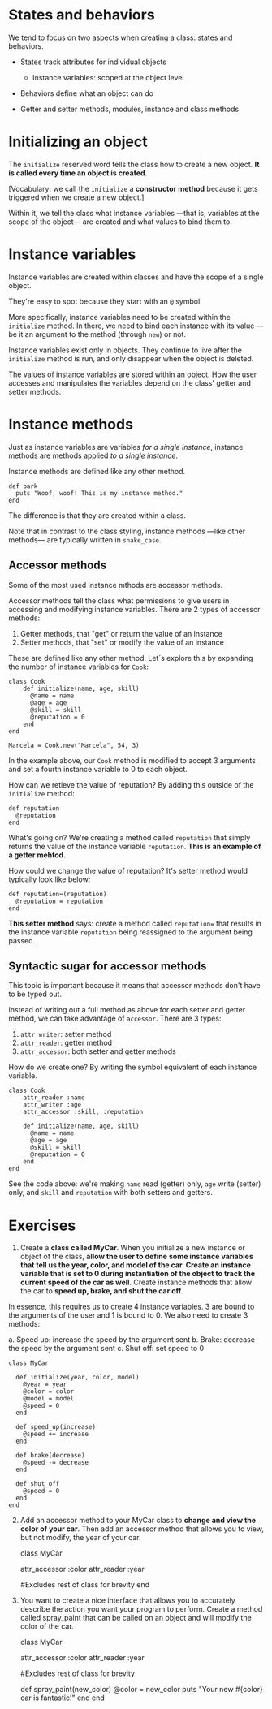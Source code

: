 # States and behaviors

We tend to focus on two aspects when creating a class: states and behaviors.

- States track attributes for individual objects
  - Instance variables: scoped at the object level

 - Behaviors define what an object can do
  - Getter and setter methods, modules, instance and class methods

# Initializing an object

The `initialize` reserved word tells the class how to create a new object. **It is called every time an object is created.**

[Vocabulary: we call the `initialize` a **constructor method** because it gets triggered when we create a new object.]

Within it, we tell the class what instance variables —that is, variables at the scope of the object— are created and what values to bind them to.

# Instance variables

Instance variables are created within classes and have the scope of a single object.

They're easy to spot because they start with an `@` symbol.

More specifically, instance variables need to be created within the `initialize` method. In there, we need to bind each instance with its value — be it an argument to the method (through `new`) or not.

Instance variables exist only in objects. They continue to live after the `initialize` method is run, and only disappear when the object is deleted.

The values of instance variables are stored within an object. How the user  accesses and manipulates the variables depend on the class' getter and setter methods.

# Instance methods

Just as instance variables are variables *for a single instance*, instance methods are methods applied *to a single instance*.

Instance methods are defined like any other method.

    def bark
      puts "Woof, woof! This is my instance method."
    end

The difference is that they are created within a class.

Note that in contrast to the class styling, instance methods —like other methods— are typically written in `snake_case`.

## Accessor methods

Some of the most used instance mthods are accessor methods.

Accessor methods tell the class what permissions to give users in accessing and modifying instance variables. There are 2 types of accessor methods:
1. Getter methods, that "get" or return the value of an instance
2. Setter methods, that "set" or modify the value of an instance

These are defined like any other method. Let´s explore this by expanding the number of instance variables for `Cook`:
    
    class Cook
        def initialize(name, age, skill)
          @name = name
          @age = age
          @skill = skill
          @reputation = 0
        end
    end

    Marcela = Cook.new("Marcela", 54, 3)

In the example above, our `Cook` method is modified to accept 3 arguments and set a fourth instance variable to 0 to each object.

How can we retieve the value of reputation? By adding this outside of the `initialize` method:

    def reputation
      @reputation
    end

What's going on? We're creating a method called `reputation` that simply returns the value of the instance variable `reputation`. **This is an example of a getter mehtod.**

How could we change the value of reputation? It's setter method would typically look like below:

    def reputation=(reputation)
      @reputation = reputation
    end

**This setter method** says: create a method called `reputation=` that results in the instance variable `reputation` being reassigned to the argument being passed.

## Syntactic sugar for accessor methods

This topic is important because it means that accessor methods don't have to be typed out.

Instead of writing out a full method as above for each setter and getter method, we can take advantage of `accessor`. There are 3 types:
1. `attr_writer`: setter method
2. `attr_reader`: getter method
3. `attr_accessor`: both setter and getter methods

How do we create one? By writing the symbol equivalent of each instance variable.

    class Cook
        attr_reader :name
        attr_writer :age
        attr_accessor :skill, :reputation

        def initialize(name, age, skill)
          @name = name
          @age = age
          @skill = skill
          @reputation = 0
        end
    end

See the code above: we're making `name` read (getter) only, `age` write (setter) only, and `skill` and `reputation` with both setters and getters. 

# Exercises

1. Create a **class called MyCar**. When you initialize a new instance or object of the class, **allow the user to define some instance variables that tell us the year, color, and model of the car. Create an instance variable that is set to 0 during instantiation of the object to track the current speed of the car as well**. Create instance methods that allow the car to **speed up, brake, and shut the car off**.

In essence, this requires us to create 4 instance variables. 3 are bound to the arguments of the user and 1 is bound to 0. We also need to create 3 methods:
  
a. Speed up: increase the speed by the argument sent
b. Brake: decrease the speed by the argument sent
c. Shut off: set speed to 0 

    class MyCar
      
      def initialize(year, color, model)
        @year = year
        @color = color
        @model = model
        @speed = 0
      end

      def speed_up(increase)
        @speed += increase
      end

      def brake(decrease)
        @speed -= decrease
      end

      def shut_off
        @speed = 0
      end
    end

2. Add an accessor method to your MyCar class to **change and view the color of your car**. Then add an accessor method that allows you to view, but not modify, the year of your car.

    class MyCar

      attr_accessor :color
      attr_reader :year

      #Excludes rest of class for brevity
    end

3. You want to create a nice interface that allows you to accurately describe the action you want your program to perform. Create a method called spray_paint that can be called on an object and will modify the color of the car.

    class MyCar

      attr_accessor :color
      attr_reader :year

      #Excludes rest of class for brevity

      def spray_paint(new_color)
        @color = new_color
        puts "Your new #{color} car is fantastic!"
      end
    end